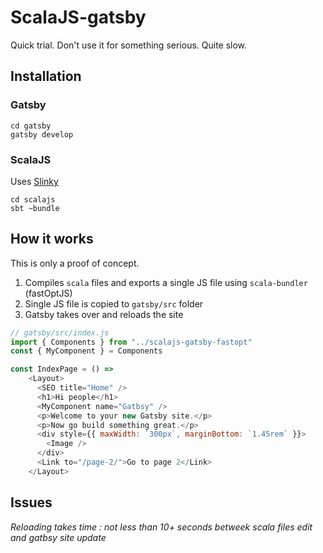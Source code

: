 # ScalaJS-gatsby

Quick trial. Don't use it for something serious. Quite slow.

## Installation

### Gatsby

```
cd gatsby
gatsby develop
```

### ScalaJS

Uses [Slinky](https://slinky.dev)

```
cd scalajs
sbt ~bundle
```

## How it works

This is only a proof of concept.

1. Compiles ```scala``` files and exports a single JS file using ```scala-bundler``` (fastOptJS)
2. Single JS file is copied to ```gatsby/src``` folder
3. Gatsby takes over and reloads the site

```js
// gatsby/src/index.js
import { Components } from "../scalajs-gatsby-fastopt"
const { MyComponent } = Components

const IndexPage = () =>
    <Layout>
      <SEO title="Home" />
      <h1>Hi people</h1>
      <MyComponent name="Gatbsy" />
      <p>Welcome to your new Gatsby site.</p>
      <p>Now go build something great.</p>
      <div style={{ maxWidth: `300px`, marginBottom: `1.45rem` }}>
        <Image />
      </div>
      <Link to="/page-2/">Go to page 2</Link>
    </Layout>
```

## Issues

_Reloading takes time : not less than 10+ seconds betweek scala files edit and gatbsy site update_
